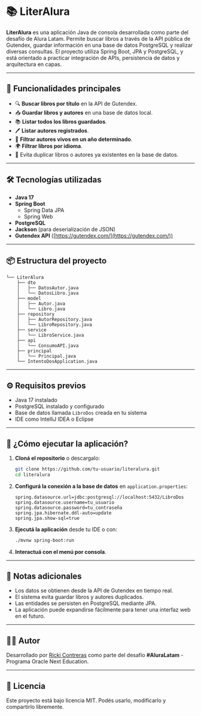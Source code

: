 # 📚 LiterAlura

**LiterAlura** es una aplicación Java de consola desarrollada como parte del desafío de Alura Latam. Permite buscar libros a través de la API pública de Gutendex, guardar información en una base de datos PostgreSQL y realizar diversas consultas. El proyecto utiliza Spring Boot, JPA y PostgreSQL, y está orientado a practicar integración de APIs, persistencia de datos y arquitectura en capas.

---

## 🚀 Funcionalidades principales

- 🔍 **Buscar libros por título** en la API de Gutendex.
- 📥 **Guardar libros y autores** en una base de datos local.
- 📚 **Listar todos los libros guardados**.
- 🖊️ **Listar autores registrados**.
- 📅 **Filtrar autores vivos en un año determinado**.
- 🌍 **Filtrar libros por idioma**.
- 🚫 Evita duplicar libros o autores ya existentes en la base de datos.

---

## 🛠️ Tecnologías utilizadas

- **Java 17**
- **Spring Boot**
  - Spring Data JPA
  - Spring Web
- **PostgreSQL**
- **Jackson** (para deserialización de JSON)
- **Gutendex API** ([https://gutendex.com/](https://gutendex.com/))

---

## 📦 Estructura del proyecto

```plaintext
└── LiterAlura
    ├── dto
    │   ├── DatosAutor.java
    │   └── DatosLibro.java
    ├── model
    │   ├── Autor.java
    │   └── Libro.java
    ├── repository
    │   ├── AutorRepository.java
    │   └── LibroRepository.java
    ├── service
    │   └── LibroService.java
    ├── api
    │   └── ConsumoAPI.java
    ├── principal
    │   └── Principal.java
    └── IntentoDosApplication.java
```

---

## ⚙️ Requisitos previos

- Java 17 instalado
- PostgreSQL instalado y configurado
- Base de datos llamada `LibroDos` creada en tu sistema
- IDE como IntelliJ IDEA o Eclipse

---

## 🧪 ¿Cómo ejecutar la aplicación?

1. **Cloná el repositorio** o descargalo:
   ```bash
   git clone https://github.com/tu-usuario/literalura.git
   cd literalura
   ```

2. **Configurá la conexión a la base de datos** en `application.properties`:

   ```properties
   spring.datasource.url=jdbc:postgresql://localhost:5432/LibroDos
   spring.datasource.username=tu_usuario
   spring.datasource.password=tu_contraseña
   spring.jpa.hibernate.ddl-auto=update
   spring.jpa.show-sql=true
   ```

3. **Ejecutá la aplicación** desde tu IDE o con:
   ```bash
   ./mvnw spring-boot:run
   ```

4. **Interactuá con el menú por consola**.

---

## 📌 Notas adicionales

- Los datos se obtienen desde la API de Gutendex en tiempo real.
- El sistema evita guardar libros y autores duplicados.
- Las entidades se persisten en PostgreSQL mediante JPA.
- La aplicación puede expandirse fácilmente para tener una interfaz web en el futuro.

---

## 👨‍💻 Autor

Desarrollado por [Ricki Contreras](https://www.linkedin.com/in/ricki-contreras/) como parte del desafío **#AluraLatam** - Programa Oracle Next Education.

---

## 📄 Licencia

Este proyecto está bajo licencia MIT. Podés usarlo, modificarlo y compartirlo libremente.